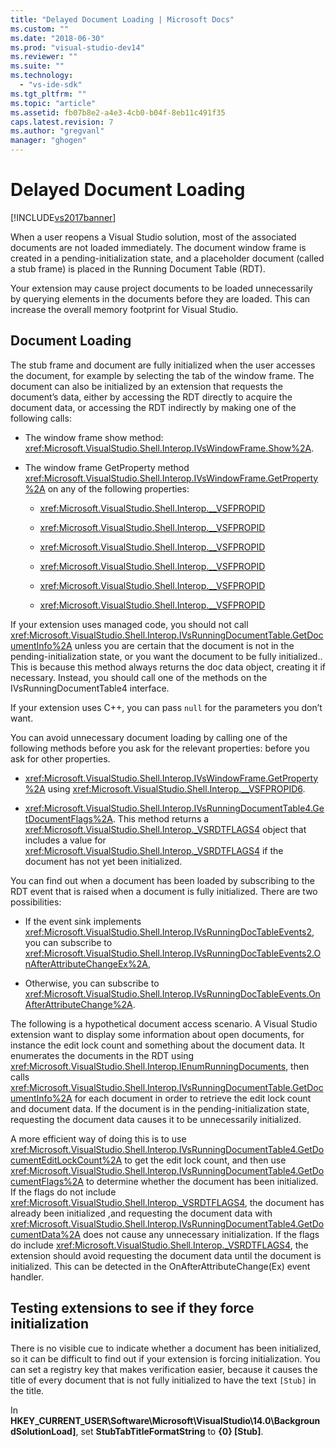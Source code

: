 ```yaml
---
title: "Delayed Document Loading | Microsoft Docs"
ms.custom: ""
ms.date: "2018-06-30"
ms.prod: "visual-studio-dev14"
ms.reviewer: ""
ms.suite: ""
ms.technology: 
  - "vs-ide-sdk"
ms.tgt_pltfrm: ""
ms.topic: "article"
ms.assetid: fb07b8e2-a4e3-4cb0-b04f-8eb11c491f35
caps.latest.revision: 7
ms.author: "gregvanl"
manager: "ghogen"
---
```

# Delayed Document Loading
[!INCLUDE[vs2017banner](../../includes/vs2017banner.md)]

When a user reopens a Visual Studio solution, most of the associated documents are not loaded immediately. The document window frame is created in a pending-initialization state, and a placeholder document (called a stub frame) is placed in the Running Document Table (RDT).  
  
 Your extension may cause project documents to be loaded unnecessarily by querying elements in the documents before they are loaded. This can increase the overall memory footprint for Visual Studio.  
  
## Document Loading  
 The stub frame and document are fully initialized when the user accesses the document, for example by selecting the tab of the window frame. The document can also be initialized by an extension that requests the document’s data, either by accessing the RDT directly to acquire the document data, or accessing the RDT indirectly by making one of the following calls:  
  
-   The window frame show method: <xref:Microsoft.VisualStudio.Shell.Interop.IVsWindowFrame.Show%2A>.  
  
-   The window frame GetProperty method <xref:Microsoft.VisualStudio.Shell.Interop.IVsWindowFrame.GetProperty%2A> on any of the following properties:  
  
    -   <xref:Microsoft.VisualStudio.Shell.Interop.__VSFPROPID>  
  
    -   <xref:Microsoft.VisualStudio.Shell.Interop.__VSFPROPID>  
  
    -   <xref:Microsoft.VisualStudio.Shell.Interop.__VSFPROPID>  
  
    -   <xref:Microsoft.VisualStudio.Shell.Interop.__VSFPROPID>  
  
    -   <xref:Microsoft.VisualStudio.Shell.Interop.__VSFPROPID>  
  
    -   <xref:Microsoft.VisualStudio.Shell.Interop.__VSFPROPID>  
  
 If your extension uses managed code, you should not call <xref:Microsoft.VisualStudio.Shell.Interop.IVsRunningDocumentTable.GetDocumentInfo%2A> unless you are certain that the document is not in the pending-initialization state, or you want the document to be fully initialized.. This is because this method always returns the doc data object, creating it if necessary. Instead, you should call one of the methods on the IVsRunningDocumentTable4 interface.  
  
 If your extension uses C++, you can pass `null` for the parameters you don’t want.  
  
 You can avoid unnecessary document loading by calling one of the following methods before you ask for the relevant properties: before you ask for other properties.  
  
-   <xref:Microsoft.VisualStudio.Shell.Interop.IVsWindowFrame.GetProperty%2A> using <xref:Microsoft.VisualStudio.Shell.Interop.__VSFPROPID6>.  
  
-   <xref:Microsoft.VisualStudio.Shell.Interop.IVsRunningDocumentTable4.GetDocumentFlags%2A>. This method returns a <xref:Microsoft.VisualStudio.Shell.Interop._VSRDTFLAGS4> object that includes a value for <xref:Microsoft.VisualStudio.Shell.Interop._VSRDTFLAGS4> if the document has not yet been initialized.  
  
 You can find out when a document has been loaded by subscribing to the RDT event that is raised when a document is fully initialized. There are two possibilities:  
  
-   If the event sink implements <xref:Microsoft.VisualStudio.Shell.Interop.IVsRunningDocTableEvents2>, you can subscribe to <xref:Microsoft.VisualStudio.Shell.Interop.IVsRunningDocTableEvents2.OnAfterAttributeChangeEx%2A>,  
  
-   Otherwise, you can subscribe to <xref:Microsoft.VisualStudio.Shell.Interop.IVsRunningDocTableEvents.OnAfterAttributeChange%2A>.  
  
 The following is a hypothetical document access scenario. A Visual Studio extension want to display some information about open documents, for instance the edit lock count and something about the document data. It enumerates the documents in the RDT using <xref:Microsoft.VisualStudio.Shell.Interop.IEnumRunningDocuments>, then calls <xref:Microsoft.VisualStudio.Shell.Interop.IVsRunningDocumentTable.GetDocumentInfo%2A> for each document in order to retrieve the edit lock count and document data. If the document is in the pending-initialization state, requesting the document data causes it to be unnecessarily initialized.  
  
 A more efficient way of doing this is to use <xref:Microsoft.VisualStudio.Shell.Interop.IVsRunningDocumentTable4.GetDocumentEditLockCount%2A> to get the edit lock count, and then use <xref:Microsoft.VisualStudio.Shell.Interop.IVsRunningDocumentTable4.GetDocumentFlags%2A> to determine whether the document has been initialized. If the flags do not include <xref:Microsoft.VisualStudio.Shell.Interop._VSRDTFLAGS4>, the document has already been initialized ,and requesting the document data with <xref:Microsoft.VisualStudio.Shell.Interop.IVsRunningDocumentTable4.GetDocumentData%2A> does not cause any unnecessary initialization. If the flags do include <xref:Microsoft.VisualStudio.Shell.Interop._VSRDTFLAGS4>, the extension should avoid requesting the document data until the document is initialized. This can be detected in the OnAfterAttributeChange(Ex) event handler.  
  
## Testing extensions to see if they force initialization  
 There is no visible cue to indicate whether a document has been initialized, so it can be difficult to find out if your extension is forcing initialization. You can set a registry key that makes verification easier, because it causes the title of every document that is not fully initialized to have the text `[Stub]` in the title.  
  
 In **HKEY_CURRENT_USER\Software\Microsoft\VisualStudio\14.0\BackgroundSolutionLoad]**, set **StubTabTitleFormatString** to **{0} [Stub]**.


